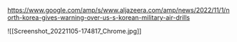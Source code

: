 
https://www.google.com/amp/s/www.aljazeera.com/amp/news/2022/11/1/north-korea-gives-warning-over-us-s-korean-military-air-drills

![[Screenshot_20221105-174817_Chrome.jpg]]




